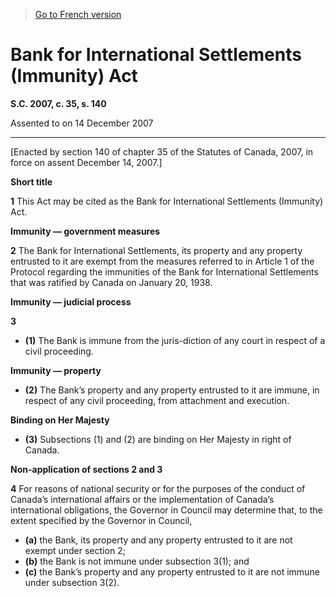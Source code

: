 > [Go to French version](/fr/Lois/Lois%20du%20Canada/2007/ch.%2035,%20s.%20140.md)

# Bank for International Settlements (Immunity) Act

**S.C. 2007, c. 35, s. 140**


Assented to on 14 December 2007

----------



[Enacted by section 140 of chapter 35 of the Statutes of Canada, 2007, in force on assent December 14, 2007.]






**Short title**

**1** This Act may be cited as the Bank for International Settlements (Immunity) Act.




**Immunity — government measures**

**2** The Bank for International Settlements, its property and any property entrusted to it are exempt from the measures referred to in Article 1 of the Protocol regarding the immunities of the Bank for International Settlements that was ratified by Canada on January 20, 1938.




**Immunity — judicial process**

**3** 

- **(1)** The Bank is immune from the juris-diction of any court in respect of a civil proceeding.

**Immunity — property**

- **(2)** The Bank’s property and any property entrusted to it are immune, in respect of any civil proceeding, from attachment and execution.

**Binding on Her Majesty**

- **(3)** Subsections (1) and (2) are binding on Her Majesty in right of Canada.




**Non-application of sections 2 and 3**

**4** For reasons of national security or for the purposes of the conduct of Canada’s international affairs or the implementation of Canada’s international obligations, the Governor in Council may determine that, to the extent specified by the Governor in Council,
- **(a)** the Bank, its property and any property entrusted to it are not exempt under section 2;
- **(b)** the Bank is not immune under subsection 3(1); and
- **(c)** the Bank’s property and any property entrusted to it are not immune under subsection 3(2).


